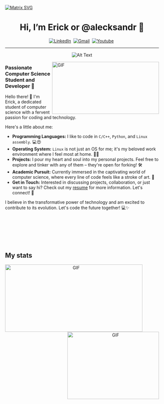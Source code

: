 [![Matrix SVG](https://raw.githubusercontent.com/rodrigograca31/rodrigograca31/master/matrix.svg)](https://www.youtube.com/watch?v=SDkAGkd4NLc) 
<h1 align="center"> Hi, I’m Erick or @alecksandr 👋</h1>



<p align="center">
<a href="https://www.linkedin.com/in/erick-alejandro-carrillo-lopez-988112219/"><img src="https://img.shields.io/badge/linkedin-%230077B5.svg?&style=for-the-badge&logo=linkedin&logoColor=white" alt="LinkedIn" /></a>&nbsp;
<a href="mailto:erick.carrillo4982@alumnos.udg.mx?subject=Hello, Erick"><img src="https://img.shields.io/badge/gmail-%23D14836.svg?&style=for-the-badge&logo=gmail&logoColor=white" alt="Gmail"/></a>&nbsp;
 <a href="https://www.youtube.com/channel/UCj5cR9leamxh-ThquJegCbg"><img src="https://img.shields.io/badge/YouTube-%23FF0000.svg?style=for-the-badge&logo=YouTube&logoColor=white" alt="Youtube"/></a>&nbsp;
</p>

<hr />
<div align="center">
 
 ![Alt Text](https://media.giphy.com/media/6xE1FNcorRInS/giphy.gif)
</div>

<!--  
<div align="center">
<table border="0">
<tr>
 <td>
  <div align="left">
   
  
  </div>
 </td>
 <td>
  
  
 </td>
 </tr>
</table>
</div>
-->

<img align="right" alt="GIF" src="https://media.giphy.com/media/aVV4Fx38Y2tdC8LhgG/giphy.gif" width="350" height="170" />

### Passionate Computer Science Student and Developer 🚀
Hello there! 👋 I'm Erick, a dedicated student of computer science with a fervent passion for coding and technology. 

Here's a little about me:
- **Programming Languages:** I like to code in `C/C++`, `Python`, and `Linux assembly`. :computer::heart_eyes:  
- **Operating System:** `Linux` is not just an OS for me; it's my beloved work environment where I feel most at home. :penguin::two_hearts:
- **Projects:** I pour my heart and soul into my personal projects. Feel free to explore and tinker with any of them – they're open for forking! :hammer_and_wrench:
- **Academic Pursuit:** Currently immersed in the captivating world of computer science, where every line of code feels like a stroke of art. 🎨
- **Get in Touch:** Interested in discussing projects, collaboration, or just want to say hi? Check out my [resume](https://github.com/alecksandr26/my-resume/blob/main/MyResume.pdf) for more information. Let's connect! :raised_hands:
  
I believe in the transformative power of technology and am excited to contribute to its evolution. Let's code the future together! 💻✨

<br />
<br />
<br />
<br />
<br />

## My stats
<div align="center">
  
  <!---[![GitHub Streak](https://streak-stats.demolab.com/?user=DenverCoder1&theme=dark)](https://git.io/streak-stats) -->
  <img align="left" alt="GIF" src="https://streak-stats.demolab.com/?user=DenverCoder1&theme=dark" width="450" height="220" />

  
  <!-- [![Top Langs](https://github-readme-stats.vercel.app/api/top-langs/?username=alecksandr26&layout=compact&bg_color=151515&title_color=ffffff&text_color=ffffff)](https://github.com/anuraghazra/github-readme-stats) -->
 
 <img align="right" alt="GIF" src="https://github-readme-stats.vercel.app/api/top-langs/?username=alecksandr26&layout=compact&bg_color=151515&title_color=ffffff&text_color=ffffff" width="300" height="220" />

</div>


<!---
      alecksandr26/alecksandr26 is a ✨ special ✨ repository because its `README.md` (this file) appears on your GitHub profile.
You can click the Preview link to take a look at your changes.
--->
